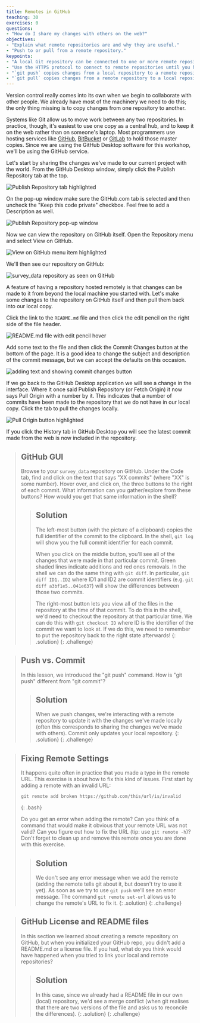 ```yaml
---
title: Remotes in GitHub
teaching: 30
exercises: 0
questions:
- "How do I share my changes with others on the web?"
objectives:
- "Explain what remote repositories are and why they are useful."
- "Push to or pull from a remote repository."
keypoints:
- "A local Git repository can be connected to one or more remote repositories."
- "Use the HTTPS protocol to connect to remote repositories until you have learned how to set up SSH."
- "`git push` copies changes from a local repository to a remote repository."
- "`git pull` copies changes from a remote repository to a local repository."
---
```


Version control really comes into its own when we begin to collaborate with
other people.  We already have most of the machinery we need to do this; the
only thing missing is to copy changes from one repository to another.

Systems like Git allow us to move work between any two repositories.  In
practice, though, it's easiest to use one copy as a central hub, and to keep it
on the web rather than on someone's laptop.  Most programmers use hosting
services like [GitHub](https://github.com), [BitBucket](https://bitbucket.org) or
[GitLab](https://gitlab.com/) to hold those master copies. Since we are using the
GitHub Desktop software for this workshop, we'll be using the GitHub service.

Let's start by sharing the changes we've made to our current project with the
world. From the GitHub Desktop window, simply click the Publish Repository tab
at the top.

![Publish Repository tab highlighted](../fig/GitDesktopGitHub1.png)

On the pop-up window make sure the GitHub.com tab is selected and then uncheck
the "Keep this code private" checkbox. Feel free to add a Description as well.

![Publish Repository pop-up window](../fig/GitDesktopGitHub2.png)

Now we can view the repository on GitHub itself. Open the Repository menu and
select View on GitHub.

![View on GitHub menu item highlighted](../fig/GitDesktopGitHub3.png)

We'll then see our repository on GitHub:

![survey_data repository as seen on GitHub](../fig/GitDesktopGitHub4.png)

A feature of having a repository hosted remotely is that changes can be made to
it from beyond the local machine you started with. Let's make some changes to
the repository on GitHub itself and then pull them back into our local copy.

Click the link to the `README.md` file and then click the edit pencil on the
right side of the file header.

![README.md file with edit pencil hover](../fig/GitDesktopGitHub5.png)

Add some text to the file and then click the Commit Changes button at the
bottom of the page. It is a good idea to change the subject and description of
the commit message, but we can accept the defaults on this occasion.

![adding text and showing commit changes button](../fig/GitDesktopGitHub6.png)

If we go back to the GitHub Desktop application we will see a change in the
interface. Where it once said Publish Repository (or Fetch Origin) it now says
Pull Origin with a number by it. This indicates that a number of commits have
been made to the repository that we do not have in our local copy. Click the tab
to pull the changes locally.

![Pull Origin button highlighted](../fig/GitDesktopGitHub7.png)

If you click the History tab in GitHub Desktop you will see the latest commit
made from the web is now included in the repository.

> ## GitHub GUI
>
> Browse to your `survey_data` repository on GitHub.
> Under the Code tab, find and click on the text that says "XX commits" (where "XX" is some number).
> Hover over, and click on, the three buttons to the right of each commit.
> What information can you gather/explore from these buttons?
> How would you get that same information in the shell?
>
> > ## Solution
> > The left-most button (with the picture of a clipboard) copies the full identifier of the commit to the clipboard. In the shell, ```git log``` will show you the full commit identifier for each commit.
> >
> > When you click on the middle button, you'll see all of the changes that were made in that particular commit. Green shaded lines indicate additions and red ones removals. In the shell we can do the same thing with ```git diff```. In particular, ```git diff ID1..ID2``` where ID1 and ID2 are commit identifiers (e.g. ```git diff a3bf1e5..041e637```) will show the differences between those two commits.
> >
> > The right-most button lets you view all of the files in the repository at the time of that commit. To do this in the shell, we'd need to checkout the repository at that particular time. We can do this with ```git checkout ID``` where ID is the identifier of the commit we want to look at. If we do this, we need to remember to put the repository back to the right state afterwards!
> {: .solution}
{: .challenge}

> ## Push vs. Commit
>
> In this lesson, we introduced the "git push" command.
> How is "git push" different from "git commit"?
>
> > ## Solution
> > When we push changes, we're interacting with a remote repository to update it with the changes we've made locally (often this corresponds to sharing the changes we've made with others). Commit only updates your local repository.
> {: .solution}
{: .challenge}

> ## Fixing Remote Settings
>
> It happens quite often in practice that you made a typo in the
> remote URL. This exercise is about how to fix this kind of issues.
> First start by adding a remote with an invalid URL:
>
> ~~~
> git remote add broken https://github.com/this/url/is/invalid
> ~~~
> {: .bash}
>
> Do you get an error when adding the remote? Can you think of a
> command that would make it obvious that your remote URL was not
> valid? Can you figure out how to fix the URL (tip: use `git remote
> -h`)? Don't forget to clean up and remove this remote once you are
> done with this exercise.
>
> > ## Solution
> > We don't see any error message when we add the remote (adding the remote tells git about it, but doesn't try to use it yet). As soon as we try to use ```git push``` we'll see an error message. The command ```git remote set-url``` allows us to change the remote's URL to fix it.
> {: .solution}
{: .challenge}

> ## GitHub License and README files
>
> In this section we learned about creating a remote repository on GitHub, but when you initialized your
> GitHub repo, you didn't add a README.md or a license file. If you had, what do you think would have happened when
> you tried to link your local and remote repositories?
>
> > ## Solution
> > In this case, since we already had a README file in our own (local) repository, we'd see a merge conflict (when git realises that there are two versions of the file and asks us to reconcile the differences).
> {: .solution}
{: .challenge}
